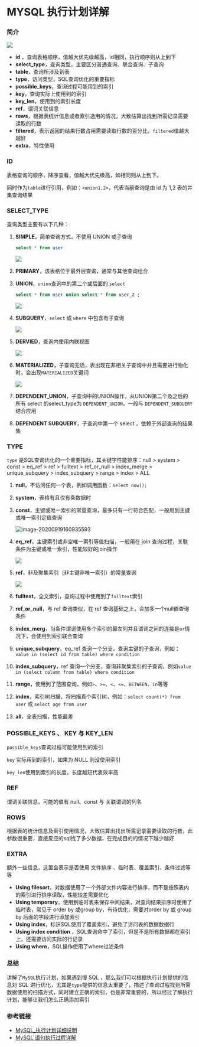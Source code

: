 # MYSQL 执行计划详解


### 简介

![](https://cdn.jsdelivr.net/gh/Janyd/blog-images/imgs/20200919151542.png)

* **id** ，查询表格顺序，值越大优先级越高，id相同，执行顺序则从上到下
* **select_type**，查询类型，主要区分普通查询、联合查询、子查询
* **table**，查询所涉及到表
* **type**，访问类型，SQL查询优化的重要指标
* **possible_keys**，查询过程可能用到的索引
* **key**，查询实际上使用到的索引
* **key_len**，使用到的索引长度
* **ref**，谓词关联信息
* **rows**，根据表统计信息或者索引选用的情况，大致估算出找到所需记录需要读取的行数
* **filtered**，表示返回的结果行数占用需要读取行数的百分比，`filtered`值越大越好
* **extra**，特性使用

### ID

表格查询的顺序，降序查看，值越大优先级高，如相同则从上到下。

同时作为`table`进行引用，例如：`<union1,2>`，代表当前查询是由 id 为 1,2 表的并集查询结果



### SELECT_TYPE

查询类型主要有以下几种：

1. **SIMPLE**，简单查询方式，不使用 UNION 或子查询

   ```sql
   select * from user
   ```

   

   ![](https://cdn.jsdelivr.net/gh/Janyd/blog-images/imgs/20200919153454.png)

2. **PRIMARY**，该表格位于最外层查询，通常与其他查询组合

3. **UNION**，`union`查询中的第二个或后面的 `select`

   ```sql
   select * from user union select * from user_2 ;
   ```

   

   ![](https://cdn.jsdelivr.net/gh/Janyd/blog-images/imgs/20200919153907.png)

4. **SUBQUERY**，`select` 或 `where` 中包含有子查询

   ![](https://cdn.jsdelivr.net/gh/Janyd/blog-images/imgs/20200919154427.png)

5. **DERVIED**，查询内使用内联视图

   ![](https://cdn.jsdelivr.net/gh/Janyd/blog-images/imgs/20200919154811.png)

6. **MATERIALIZED**，子查询无话，表出现在非相关子查询中并且需要进行物化时，会出现`MATERIALIZED`关键词

   ![](https://cdn.jsdelivr.net/gh/Janyd/blog-images/imgs/20200919155645.png)

7. **DEPENDENT_UNION**，子查询中的UNION操作，从UNION第二个及之后的所有 select 的select_type为 `DEPENDENT_UNION`，一般与 `DEPENDENT_SUBQUERY`结合应用

8. **DEPENDENT SUBQUERY**，子查询中第一个 select ，依赖于外部查询的结果集



### TYPE

`type` 是SQL查询优化的一个重要指标，其关键字性能排序：null > system > const > eq_ref > ref > fulltext > ref_or_null > index_merge > unique_subquery > index_subquery > range > index > ALL

1. **null**，不访问任何一个表，例如调用函数：`select now();`

2. **system**，表格有且仅有条数据时

3. **const**，主键或唯一索引的常量查询，最多只有一行符合匹配，一般用到主键或唯一索引定值查询

   ![image-20200919160935593](C:\Users\a3139\AppData\Roaming\Typora\typora-user-images\image-20200919160935593.png)

4. **eq_ref**，主键索引或非空唯一索引等值扫描，一般用在 join 查询过程，关联条件为主键或唯一索引，性能较好的join操作

   ![](https://cdn.jsdelivr.net/gh/Janyd/blog-images/imgs/20200919161110.png)

5. **ref**，非及聚集索引（非主键非唯一索引）的常量查询

   ![](https://cdn.jsdelivr.net/gh/Janyd/blog-images/imgs/20200919161332.png)

6. **fulltext**，全文索引，查询过程中使用到了`fulltext`索引

7. **ref_or_null**，与 ref 查询类似，在 ref 查询基础之上，会加多一个null值查询条件

8. **index_merg**，当条件谓词使用多个索引的最左列并且谓词之间的连接是`or`情况下，会使用到索引联合查询

9. **unique_subquery**，eq_ref 查询一个分支，查询主键的子查询，例如：`value in (select id from table) where condition`

10. **index_subquery**，ref 查询一个分支，查询非聚集索引的子查询，例如`value in (select column from table) where condition`

11. **range**，使用到了范围查询，例如`>`、`>=`、`<`、`<=`、`BETWEEN`、`in`等等

12. **index**，索引树扫描，将扫描真个索引树，例如：`select count(*) from user` 或 `select age from user`

13. **all**，全表扫描，性能最差



### POSSIBLE_KEYS 、 KEY 与 KEY_LEN

`possible_keys`查询过程可能使用到的索引

`key` 实际用到的索引，如果为 NULL 则没使用索引

`key_len`使用到索引的长度，长度越短代表效率高



### REF

谓词关联信息，可能的值有 null、const 与 关联谓词的列名



### ROWS

根据表的统计信息及索引使用情况，大致估算出找出所需记录需要读取的行数，此参数很重要，直接反应的sql找了多少数据，在完成目的的情况下越少越好



### EXTRA

额外一些信息，这里会表示是否使用 文件排序 、临时表、覆盖索引、条件过滤等等

* **Using filesort**，对数据使用了一个外部文件内容进行排序，而不是按照表内的索引进行排序读取，性能较差需要优化
* **Using temporary**，使用到临时表来保存中间结果，对查询结果排序时使用了临时表，常见于 order by 或group by，有待优化，需要对order by 或 group by 后面的字段进行添加索引
* **Using index**，标识SQL使用了覆盖索引，避免了访问表的数据数据行
* **Using index condition** ，SQL查询命中了索引，但是不是所有数据都在索引上，还需要访问实际的行记录
* **Using where**，SQL操作使用了where过滤条件



### 总结

讲解了`MySQL`执行计划，如果遇到慢 SQL ，那么我们可以根据执行计划提供的信息对 SQL 进行优化，尤其是`type`提供的信息太重要了，描述了查询过程找到所需数据使用的扫描方式，同时建立正确的索引，也是非常重要的，所以经过了解执行计划，能够让我们怎么正确添加索引

### 参考链接

* [MySQL_执行计划详细说明](https://www.cnblogs.com/deityjian/p/11951436.html)
* [MySQL 语句执行过程详解](https://www.yuque.com/yinjianwei/vyrvkf/ri4ks7)
